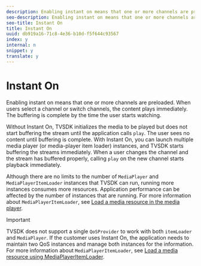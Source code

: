 ```yaml
---
description: Enabling instant on means that one or more channels are preloaded. When users select a channel or switch channels, the content plays immediately. The buffering is complete by the time the user starts watching.
seo-description: Enabling instant on means that one or more channels are preloaded. When users select a channel or switch channels, the content plays immediately. The buffering is complete by the time the user starts watching.
seo-title: Instant On
title: Instant On
uuid: db919a16-71c8-4e36-b10d-f5f644c93567
index: y
internal: n
snippet: y
translate: y
---
```


# Instant On

Enabling instant on means that one or more channels are preloaded. When users select a channel or switch channels, the content plays immediately. The buffering is complete by the time the user starts watching.

Without Instant On, TVSDK initializes the media to be played but does not start buffering the stream until the application calls `play`. The user sees no content until buffering is complete. With Instant On, you can launch multiple media player (or media-player item loader) instances, and TVSDK starts buffering the streams immediately. When a user changes the channel and the stream has buffered properly, calling `play` on the new channel starts playback immediately. 

Although there are no limits to the number of `MediaPlayer` and `MediaPlayerItemLoader` instances that TVSDK can run, running more instances consumes more resources. Application performance can be affected by the number of instances that are running. For more information about `MediaPlayerItemLoader`, see [Load a media resource in the media player](../../../../titlepage/content-playback-options/mediaplayer-initialize-for-video/t_media-resource-load.md#load-a-media-resource). 

>[!IMPORTANT]
>
>TVSDK does not support a single `QoSProvider` to work with both `itemLoader` and `MediaPlayer`. If the customer uses Instant On, the application needs to maintain two QoS instances and manage both instances for the information. 
For more information about `MediaPlayerItemLoader`, see [Load a media resource using MediaPlayerItemLoader](../../../../titlepage/content-playback-options/mediaplayer-initialize-for-video/t_media-resource-load-using-mediaplayeritemloader.md#use-mediaplayeritemloader). 
